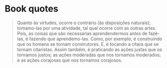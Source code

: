 # Book quotes

> Quanto às virtudes, ocorre o contrário (às disposições naturais); tomamo-las por uma atividade, tal qual ocorre com as outras artes. Pois, as coisas que são necessárias aprendendermos antes de fazê-las, é fazendo que aprendemo-las. Como, por exemplo, é construindo que os homens se tornam construtores. E, é tocando a cítara que se tornam citaristas. Assim também, é praticando as ações justas que os tornamos justos; as ações moderadas que nos tornamos moderados; e as ações corajosas que nos tornamos corajosos.


